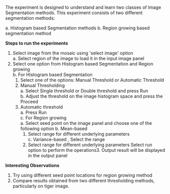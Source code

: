 The experiment is designed to understand and learn two classes of Image Segmentation methods. This experiment consists of two different segmentation methods:

a. Histogram based Segmentation methods
b. Region growing based segmentation method

**Steps to run the experiments**

1. Select image from the mosaic using 'select image' option  
   a. Select region of the image to load it in the input image panel  
2. Select one option from Histogram based Segmentation and Region growing  
   b. For Histogram based Segmentation  
     1. Select one of the options: Manual Threshold or Automatic Threshold
     2. Manual Thresholding  
        a. Select Single threshold or Double threshold and press Run  
        b. Adjust the threshold on the image histogram space and press the Proceed  
     3. Automatic threshold  
        a. Press Run  
   c. For Region growing  
        a. Select seed point on the image panel and choose one of the following option
        b. Mean-based  
           1. Select range for different underlying parameters  
        c. Variance-based , Select the range  
           1. Select range for different underlying parameters Select run option to perform the operations3. Output result will be displayed in the output panel  

**Interesting Observations**

1. Try using different seed point locations for region growing method  
2. Compare results obtained from two different thresholding methods, particularly on tiger image.  
